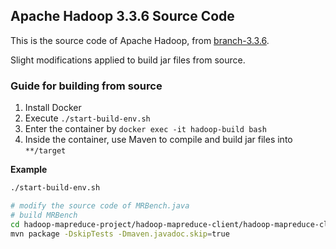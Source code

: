 ## Apache Hadoop 3.3.6 Source Code

This is the source code of Apache Hadoop, from [branch-3.3.6](https://github.com/apache/hadoop/tree/branch-3.3.6).

Slight modifications applied to build jar files from source.

### Guide for building from source

1. Install Docker
2. Execute `./start-build-env.sh`
3. Enter the container by `docker exec -it hadoop-build bash`
4. Inside the container, use Maven to compile and build jar files into `**/target`

**Example**

```sh
./start-build-env.sh

# modify the source code of MRBench.java
# build MRBench
cd hadoop-mapreduce-project/hadoop-mapreduce-client/hadoop-mapreduce-client-jobclient
mvn package -DskipTests -Dmaven.javadoc.skip=true
```
